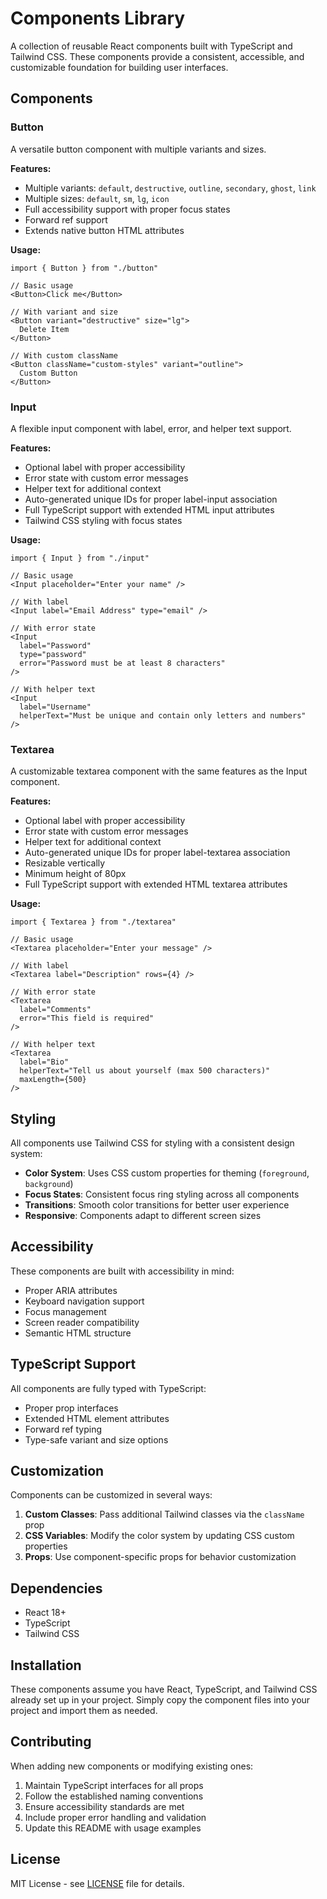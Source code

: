 # Components Library

A collection of reusable React components built with TypeScript and Tailwind CSS. These components provide a consistent, accessible, and customizable foundation for building user interfaces.

## Components

### Button

A versatile button component with multiple variants and sizes.

**Features:**
- Multiple variants: `default`, `destructive`, `outline`, `secondary`, `ghost`, `link`
- Multiple sizes: `default`, `sm`, `lg`, `icon`
- Full accessibility support with proper focus states
- Forward ref support
- Extends native button HTML attributes

**Usage:**
```tsx
import { Button } from "./button"

// Basic usage
<Button>Click me</Button>

// With variant and size
<Button variant="destructive" size="lg">
  Delete Item
</Button>

// With custom className
<Button className="custom-styles" variant="outline">
  Custom Button
</Button>
```

### Input

A flexible input component with label, error, and helper text support.

**Features:**
- Optional label with proper accessibility
- Error state with custom error messages
- Helper text for additional context
- Auto-generated unique IDs for proper label-input association
- Full TypeScript support with extended HTML input attributes
- Tailwind CSS styling with focus states

**Usage:**
```tsx
import { Input } from "./input"

// Basic usage
<Input placeholder="Enter your name" />

// With label
<Input label="Email Address" type="email" />

// With error state
<Input 
  label="Password" 
  type="password" 
  error="Password must be at least 8 characters" 
/>

// With helper text
<Input 
  label="Username" 
  helperText="Must be unique and contain only letters and numbers" 
/>
```

### Textarea

A customizable textarea component with the same features as the Input component.

**Features:**
- Optional label with proper accessibility
- Error state with custom error messages
- Helper text for additional context
- Auto-generated unique IDs for proper label-textarea association
- Resizable vertically
- Minimum height of 80px
- Full TypeScript support with extended HTML textarea attributes

**Usage:**
```tsx
import { Textarea } from "./textarea"

// Basic usage
<Textarea placeholder="Enter your message" />

// With label
<Textarea label="Description" rows={4} />

// With error state
<Textarea 
  label="Comments" 
  error="This field is required" 
/>

// With helper text
<Textarea 
  label="Bio" 
  helperText="Tell us about yourself (max 500 characters)" 
  maxLength={500}
/>
```

## Styling

All components use Tailwind CSS for styling with a consistent design system:

- **Color System**: Uses CSS custom properties for theming (`foreground`, `background`)
- **Focus States**: Consistent focus ring styling across all components
- **Transitions**: Smooth color transitions for better user experience
- **Responsive**: Components adapt to different screen sizes

## Accessibility

These components are built with accessibility in mind:

- Proper ARIA attributes
- Keyboard navigation support
- Focus management
- Screen reader compatibility
- Semantic HTML structure

## TypeScript Support

All components are fully typed with TypeScript:

- Proper prop interfaces
- Extended HTML element attributes
- Forward ref typing
- Type-safe variant and size options

## Customization

Components can be customized in several ways:

1. **Custom Classes**: Pass additional Tailwind classes via the `className` prop
2. **CSS Variables**: Modify the color system by updating CSS custom properties
3. **Props**: Use component-specific props for behavior customization

## Dependencies

- React 18+
- TypeScript
- Tailwind CSS

## Installation

These components assume you have React, TypeScript, and Tailwind CSS already set up in your project. Simply copy the component files into your project and import them as needed.

## Contributing

When adding new components or modifying existing ones:

1. Maintain TypeScript interfaces for all props
2. Follow the established naming conventions
3. Ensure accessibility standards are met
4. Include proper error handling and validation
5. Update this README with usage examples

## License

MIT License - see [LICENSE](LICENSE) file for details.